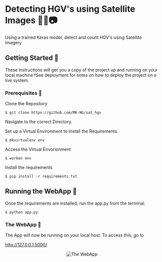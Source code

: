 # Detecting HGV's using Satellite Images :satellite::mag_right::camera:

Using a trained Keras model, detect and count HGV's using Satellite Imagery

## Getting Started  :bookmark:

These instructions will get you a copy of the project up and running on your local machine fSee deployment for notes on how to deploy the project on a live system.

### Prerequisites :notebook:

Clone the Repository

```shell
$ git clone https://github.com/MK-NG/sat_hgv
```
Navigate to the correct Directory.

Set up a Virtual Environment to Install the Requirements. 

```shell
$ mkvirtualenv env
```

Access the Virtual Envorionment

```shell
$ workon env
```

Install the requirements

```shell
$ pip install -r requirements.txt
```


## Running the WebApp :running:

Once the requirements are installed, run the app.py from the terminal. 

```shell
$ python app.py
```

### The WebApp  :star2:

The App will now be running on your local host. To access this, go to 

http://127.0.0.1:5000/

<p align="center">
<img src="https://s18.postimg.cc/nmpm7ul2x/Screen_Shot_2018-05-02_at_15.46.13.png" width=""600px alt="The WebApp">
  </p>
  
